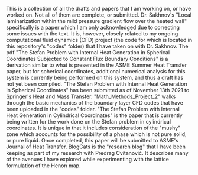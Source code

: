 This is a collection of all the drafts and papers that I am working on, or have worked on. Not all of them are complete, or submitted. Dr. Sakhnov's "Local laminarization within 
the mild pressure gradient flow over the heated wall" specifically is a paper which I am only acknowledged due to correcting some issues with the text. It is, however, closely 
related to my ongoing computational fluid dynamics (CFD) project (the code for which is located in this repository's "codes" folder) that I have taken on with Dr. Sakhnov. The pdf "The Stefan Problem with Internal Heat Generation in Spherical Coordinates Subjected to Constant Flux Boundary Conditions" is a derivation similar to what is presented in the ASME Summer Heat Transfer paper, but for spherical coordinates, additional numerical analysis for this system is currently being performed on this system, and thus a draft has not yet been compiled.
"The Stefan Problem with Internal Heat Generation in Spherical Coordinates" has been submitted as of November 13th 2021 to Springer's Heat and Mass Transfer. "Math_Methods_Project_2" walks through the basic mechanics of the boundary layer CFD codes that have been uploaded in the "codes" folder.
"The Stefan Problem with Internal Heat Generation in Cylindrical Coordinates" is the paper that is currently being written for the work done on the Stefan problem in cylindrical coordinates. It is unique in that it includes consideration of the "mushy" zone which accounts for the possibility of a phase which is not pure solid, or pure liquid. Once completed, this paper will be submitted to ASME's Journal of Heat Transfer. BlogCats is the "research blog" that I have been
keeping as part of my research with Predrag Cvitanović. It describes many of the avenues I have explored while experimenting with the lattice formulation of the Henon map. 
